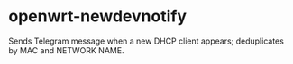 # openwrt-newdevnotify
Sends Telegram message when a new DHCP client appears; deduplicates by MAC and NETWORK NAME.

